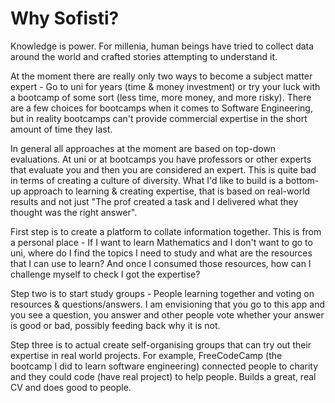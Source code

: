 # Why Sofisti?

Knowledge is power. For millenia, human beings have tried to collect data around the world and crafted stories attempting to understand it.

At the moment there are really only two ways to become a subject matter expert - Go to uni for years (time & money investment) or try your luck with a bootcamp of some sort (less time, more money, and more risky). There are a few choices for bootcamps when it comes to Software Engineering, but in reality bootcamps can't provide commercial expertise in the short amount of time they last.

In general all approaches at the moment are based on top-down evaluations. At uni or at bootcamps you have professors or other experts that evaluate you and then you are considered an expert. This is quite bad in terms of creating a culture of diversity. What I'd like to build is a bottom-up approach to learning & creating expertise, that is based on real-world results and not just "The prof created a task and I delivered what they thought was the right answer".

First step is to create a platform to collate information together. This is from a personal place - If I want to learn Mathematics and I don't want to go to uni, where do I find the topics I need to study and what are the resources that I can use to learn? And once I consumed those resources, how can I challenge myself to check I got the expertise?

Step two is to start study groups - People learning together and voting on resources & questions/answers. I am envisioning that you go to this app and you see a question, you answer and other people vote whether your answer is good or bad, possibly feeding back why it is not.

Step three is to actual create self-organising groups that can try out their expertise in real world projects. For example, FreeCodeCamp (the bootcamp I did to learn software engineering) connected people to charity and they could code (have real project) to help people. Builds a great, real CV and does good to people.
